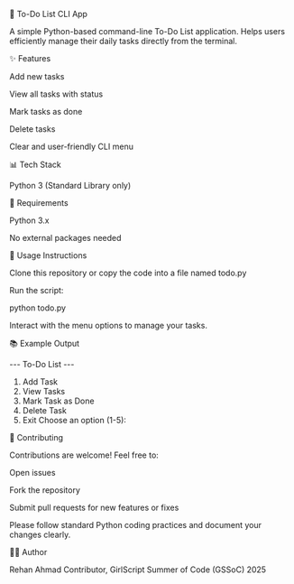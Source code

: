 📝 To-Do List CLI App

A simple Python-based command-line To-Do List application. Helps users efficiently manage their daily tasks directly from the terminal.

✨ Features

Add new tasks

View all tasks with status

Mark tasks as done

Delete tasks

Clear and user-friendly CLI menu

📊 Tech Stack

Python 3 (Standard Library only)

📅 Requirements

Python 3.x

No external packages needed

🚀 Usage Instructions

Clone this repository or copy the code into a file named todo.py

Run the script:

python todo.py

Interact with the menu options to manage your tasks.

📚 Example Output

--- To-Do List ---
1. Add Task
2. View Tasks
3. Mark Task as Done
4. Delete Task
5. Exit
Choose an option (1-5):

📆 Contributing

Contributions are welcome! Feel free to:

Open issues

Fork the repository

Submit pull requests for new features or fixes

Please follow standard Python coding practices and document your changes clearly.

👨‍💻 Author

Rehan Ahmad Contributor, GirlScript Summer of Code (GSSoC) 2025





